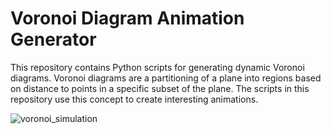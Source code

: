 # Voronoi Diagram Animation Generator
This repository contains Python scripts for generating dynamic Voronoi diagrams. Voronoi diagrams are a partitioning of a plane into regions based on distance to points in a specific subset of the plane. The scripts in this repository use this concept to create interesting animations.

![voronoi_simulation](https://github.com/kamil-janusz-kalinowski/ImageWeightedVoronoiStippling/assets/143912944/a34783ba-cd9c-4756-a90e-b3fdb0689a07)
